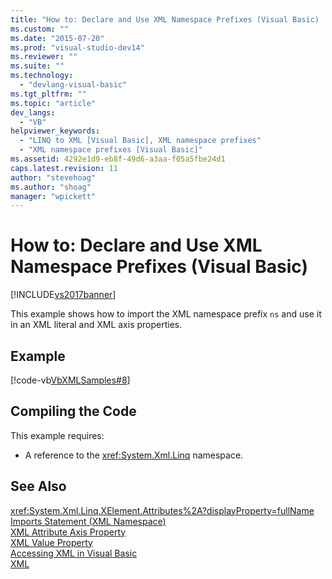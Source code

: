 ```yaml
---
title: "How to: Declare and Use XML Namespace Prefixes (Visual Basic) | Microsoft Docs"
ms.custom: ""
ms.date: "2015-07-20"
ms.prod: "visual-studio-dev14"
ms.reviewer: ""
ms.suite: ""
ms.technology: 
  - "devlang-visual-basic"
ms.tgt_pltfrm: ""
ms.topic: "article"
dev_langs: 
  - "VB"
helpviewer_keywords: 
  - "LINQ to XML [Visual Basic], XML namespace prefixes"
  - "XML namespace prefixes [Visual Basic]"
ms.assetid: 4292e1d9-eb8f-49d6-a3aa-f05a5fbe24d1
caps.latest.revision: 11
author: "stevehoag"
ms.author: "shoag"
manager: "wpickett"
---
```

# How to: Declare and Use XML Namespace Prefixes (Visual Basic)
[!INCLUDE[vs2017banner](../../../../includes/vs2017banner.md)]

This example shows how to import the XML namespace prefix `ns` and use it in an XML literal and XML axis properties.  
  
## Example  
 [!code-vb[VbXMLSamples#8](../../../../samples/snippets/visualbasic/VS_Snippets_VBCSharp/VbXMLSamples/VB/XMLSamples3.vb#8)]  
  
## Compiling the Code  
 This example requires:  
  
-   A reference to the <xref:System.Xml.Linq> namespace.  
  
## See Also  
 <xref:System.Xml.Linq.XElement.Attributes%2A?displayProperty=fullName>   
 [Imports Statement (XML Namespace)](../../../../visual-basic/language-reference/statements/imports-statement-xml-namespace.md)   
 [XML Attribute Axis Property](../../../../visual-basic/language-reference/xml-axis/xml-attribute-axis-property.md)   
 [XML Value Property](../../../../visual-basic/language-reference/xml-axis/xml-value-property.md)   
 [Accessing XML in Visual Basic](../../../../visual-basic/programming-guide/language-features/xml/accessing-xml.md)   
 [XML](../../../../visual-basic/programming-guide/language-features/xml/index.md)